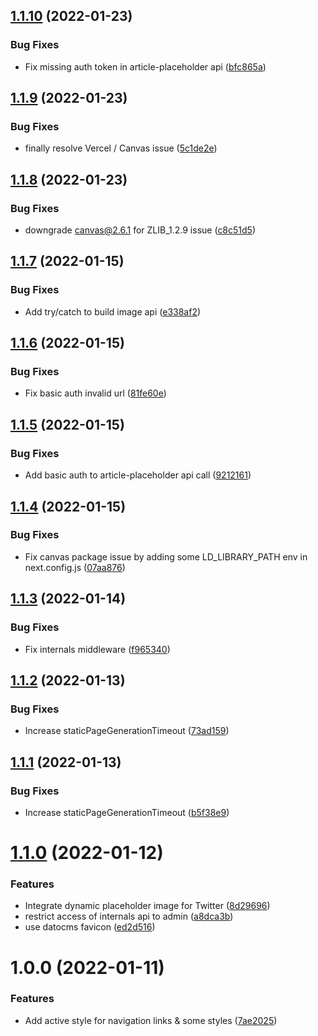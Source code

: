 ## [1.1.10](https://github.com/DCKT/thomasdeconinck.fr/compare/v1.1.9...v1.1.10) (2022-01-23)


### Bug Fixes

* Fix missing auth token in article-placeholder api ([bfc865a](https://github.com/DCKT/thomasdeconinck.fr/commit/bfc865a633e5dfb07c5aff57a38086a3cc3f0860))

## [1.1.9](https://github.com/DCKT/thomasdeconinck.fr/compare/v1.1.8...v1.1.9) (2022-01-23)


### Bug Fixes

* finally resolve Vercel / Canvas issue ([5c1de2e](https://github.com/DCKT/thomasdeconinck.fr/commit/5c1de2e2898726ec3a1b189c8005a032aaa3abe5))

## [1.1.8](https://github.com/DCKT/thomasdeconinck.fr/compare/v1.1.7...v1.1.8) (2022-01-23)


### Bug Fixes

* downgrade canvas@2.6.1 for ZLIB_1.2.9 issue ([c8c51d5](https://github.com/DCKT/thomasdeconinck.fr/commit/c8c51d5beea123ee86a6e60ea331bb82515f1f6d))

## [1.1.7](https://github.com/DCKT/thomasdeconinck.fr/compare/v1.1.6...v1.1.7) (2022-01-15)


### Bug Fixes

* Add try/catch to build image api ([e338af2](https://github.com/DCKT/thomasdeconinck.fr/commit/e338af2fd8a93b55bc1497ddb5371178acfe8354))

## [1.1.6](https://github.com/DCKT/thomasdeconinck.fr/compare/v1.1.5...v1.1.6) (2022-01-15)


### Bug Fixes

* Fix basic auth invalid url ([81fe60e](https://github.com/DCKT/thomasdeconinck.fr/commit/81fe60eedcf217fc5384be517dfdc8e159bc3825))

## [1.1.5](https://github.com/DCKT/thomasdeconinck.fr/compare/v1.1.4...v1.1.5) (2022-01-15)


### Bug Fixes

* Add basic auth to article-placeholder api call ([9212161](https://github.com/DCKT/thomasdeconinck.fr/commit/921216176279063c7984db5437902ce59c06cf98))

## [1.1.4](https://github.com/DCKT/thomasdeconinck.fr/compare/v1.1.3...v1.1.4) (2022-01-15)


### Bug Fixes

* Fix canvas package issue by adding some LD_LIBRARY_PATH env in next.config.js ([07aa876](https://github.com/DCKT/thomasdeconinck.fr/commit/07aa876f0e57bb0334884a1dcfc775b91ecbea8f))

## [1.1.3](https://github.com/DCKT/thomasdeconinck.fr/compare/v1.1.2...v1.1.3) (2022-01-14)


### Bug Fixes

* Fix internals middleware ([f965340](https://github.com/DCKT/thomasdeconinck.fr/commit/f9653402178d16a9cbc549f3ec69f86004e34e3a))

## [1.1.2](https://github.com/DCKT/thomasdeconinck.fr/compare/v1.1.1...v1.1.2) (2022-01-13)


### Bug Fixes

* Increase staticPageGenerationTimeout ([73ad159](https://github.com/DCKT/thomasdeconinck.fr/commit/73ad159638184aa1c454353f253f22cff93ae6b6))

## [1.1.1](https://github.com/DCKT/thomasdeconinck.fr/compare/v1.1.0...v1.1.1) (2022-01-13)


### Bug Fixes

* Increase staticPageGenerationTimeout ([b5f38e9](https://github.com/DCKT/thomasdeconinck.fr/commit/b5f38e92d91e7597b2f368adc037713e395bafba))

# [1.1.0](https://github.com/DCKT/thomasdeconinck.fr/compare/v1.0.0...v1.1.0) (2022-01-12)


### Features

* Integrate dynamic placeholder image for Twitter ([8d29696](https://github.com/DCKT/thomasdeconinck.fr/commit/8d2969656d9742fa9a934c3762c72b402a9e2b2e))
* restrict access of internals api to admin ([a8dca3b](https://github.com/DCKT/thomasdeconinck.fr/commit/a8dca3ba0d966d4730f004da97aae8a2a704c74a))
* use datocms favicon ([ed2d516](https://github.com/DCKT/thomasdeconinck.fr/commit/ed2d5164e5e9f72cf921cecb2cd126327ced4b76))

# 1.0.0 (2022-01-11)


### Features

* Add active style for navigation links & some styles ([7ae2025](https://github.com/DCKT/thomasdeconinck.fr/commit/7ae202543bdceb3b8eb0d9e966e61b2f36ce1401))
